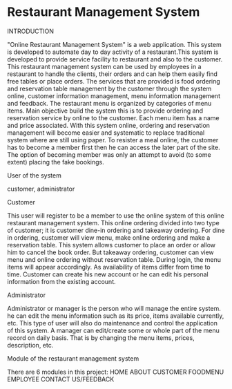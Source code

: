 # Restaurant Management System

INTRODUCTION 

"Online Restaurant Management System" is a web application. This system is developed to automate day to day activity of a restaurant.This system is developed to provide service facility to restaurant and also to the customer. This restaurant management system can be used by employees in a restaurant to handle the clients, their orders and can help them easily find free tables or place orders. The services that are provided is food ordering and reservation table management by the customer through the system online, customer information management, menu information management and feedback. The restaurant menu is organized by categories of menu items. Main objective build the system this is to provide ordering and reservation service by online to the customer. Each menu item has a name and price associated. With this system online, ordering and reservation management will become easier and systematic to replace traditional system where are still using paper. To resister a meal online, the customer has to become a member first then he can access the later part of the site. The option of becoming member was only an attempt to avoid (to some extent) placing the fake bookings.

User of the system

customer, administrator

Customer

This user will register to be a member to use the online system of this online restaurant management system. This online ordering divided into two type of customer; it is customer dine-in ordering and takeaway ordering. For dine in ordering, customer will view menu, make online ordering and make a reservation table. This system allows customer to place an order or allow him to cancel the book order.  But takeaway ordering, customer can view menu and online ordering without reservation table. During login, the menu items will appear accordingly. As availability of items differ from time to time. Customer can create his new account or he can edit his personal information from the existing account.

Administrator 

Administrator or manager is the person who will manage the entire system. he can edit the menu information such as its price, items available currently, etc. This type of user will also do maintenance and control the application of this system.  A manager can edit/create some or whole part of the menu record on daily basis. That is by changing the menu items, prices, description, etc.

Module of the restaurant management system

There are 6 modules in this project:
HOME
ABOUT
CUSTOMER
FOODMENU
EMPLOYEE
CONTACT US/FEEDBACK


